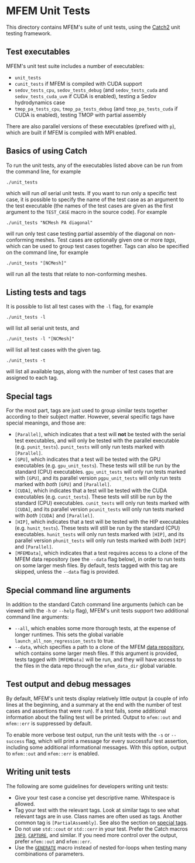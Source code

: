 # MFEM Unit Tests

This directory contains MFEM's suite of unit tests, using the
[Catch2](https://github.com/catchorg/Catch2) unit testing framework.

## Test executables

MFEM's unit test suite includes a number of executables:

* `unit_tests`
* `cunit_tests` if MFEM is compiled with CUDA support
* `sedov_tests_cpu`, `sedov_tests_debug` (and `sedov_tests_cuda` and
  `sedov_tests_cuda_uvm` if CUDA is enabled), testing a Sedov hydrodynamics case
* `tmop_pa_tests_cpu`, `tmop_pa_tests_debug` (and `tmop_pa_tests_cuda` if CUDA
  is enabled), testing TMOP with partial assembly

There are also parallel versions of these executables (prefixed with `p`), which
are built if MFEM is compiled with MPI enabled.

## Basics of using Catch

To run the unit tests, any of the executables listed above can be run from the
command line, for example
```
./unit_tests
```
which will run _all_ serial unit tests. If you want to run only a specific test
case, it is possible to specify the name of the test case as an argument to the
test executable (the names of the test cases are given as the first argument to
the `TEST_CASE` macro in the source code). For example
```
./unit_tests "NCMesh PA diagonal"
```
will run only test case testing partial assembly of the diagonal on
non-conforming meshes. Test cases are optionally given one or more _tags_, which
can be used to group test cases together. Tags can also be specified on the
command line, for example
```
./unit_tests "[NCMesh]"
```
will run all the tests that relate to non-conforming meshes.

## Listing tests and tags

It is possible to list all test cases with the `-l` flag, for example
```
./unit_tests -l
```
will list all serial unit tests, and
```
./unit_tests -l "[NCMesh]"
```
will list all test cases with the given tag.
```
./unit_tests -t
```
will list all available tags, along with the number of test cases that are
assigned to each tag.

## Special tags

For the most part, tags are just used to group similar tests together according
to their subject matter. However, several specific tags have special meanings,
and those are:

* `[Parallel]`, which indicates that a test will **not** be tested with the
  serial test executables, and will only be tested with the parallel executable
  (e.g. `punit_tests`). `punit_tests` will only run tests marked with
  `[Parallel]`.
* `[GPU]`, which indicates that a test will be tested with the GPU executables
  (e.g. `gpu_unit_tests`). These tests will still be run by the standard (CPU)
  executables. `gpu_unit_tests` will only run tests marked with `[GPU]`, and its
  parallel version `pgpu_unit_tests` will only run tests marked with _both_
  `[GPU]` and `[Parallel]`.
* `[CUDA]`, which indicates that a test will be tested with the CUDA executables
  (e.g. `cunit_tests`). These tests will still be run by the standard (CPU)
  executables. `cunit_tests` will only run tests marked with `[CUDA]`, and its
  parallel version `pcunit_tests` will only run tests marked with _both_
  `[CUDA]` and `[Parallel]`.
* `[HIP]`, which indicates that a test will be tested with the HIP executables
  (e.g. `hunit_tests`). These tests will still be run by the standard (CPU)
  executables. `hunit_tests` will only run tests marked with `[HIP]`, and its
  parallel version `phunit_tests` will only run tests marked with _both_
  `[HIP]` and `[Parallel]`.
* `[MFEMData]`, which indicates that a test requires access to a clone of the
  MFEM data repository (see the `--data` flag below), in order to run tests on
  some larger mesh files. By default, tests tagged with this tag are skipped,
  unless the `--data` flag is provided.

## Special command line arguments

In addition to the standard Catch command line arguments (which can be viewed
with the `-h` or `--help` flag), MFEM's unit tests support two additional
command line arguments:

* `--all`, which enables some more thorough tests, at the expense of longer
  runtimes. This sets the global variable `launch_all_non_regression_tests` to
  true.
* `--data`, which specifies a path to a clone of the MFEM [data
  repository](https://github.com/mfem/data), which contains some larger mesh
  files. If this argument is provided, tests tagged with `[MFEMData]` will be
  run, and they will have access to the files in the data repo through the
  `mfem_data_dir` global variable.

## Test output and debug messages

By default, MFEM's unit tests display relatively little output (a couple of info
lines at the beginning, and a summary at the end with the number of test cases
and assertions that were run). If a test fails, some additional information
about the failing test will be printed. Output to `mfem::out` and `mfem::err` is
suppressed by default.

To enable more verbose test output, run the unit tests with the `-s` or
`--success` flag, which will print a message for every successful test
assertion, including some additional informational messages. With this option,
output to `mfem::out` and `mfem::err` is enabled.

## Writing unit tests

The following are some guidelines for developers writing unit tests:

* Give your test case a concise yet descriptive name. Whitespace is allowed.
* Tag your test with the relevant tags. Look at similar tags to see what
  relevant tags are in use. Class names are often used as tags. Another common
  tag is `[PartialAssembly]`. See also the section on [special
  tags](#special-tags).
* Do not use `std::cout` or `std::cerr` in your test. Prefer the Catch macros
  [`INFO`](https://github.com/catchorg/Catch2/blob/v2.x/docs/logging.md#top),
  [`CAPTURE`](https://github.com/catchorg/Catch2/blob/v2.x/docs/logging.md#quickly-capture-value-of-variables-or-expressions),
  and similar. If you need more control over the output, prefer `mfem::out` and
  `mfem::err`.
* Use the
  [`GENERATE`](https://github.com/catchorg/Catch2/blob/v2.x/docs/generators.md#top)
  macro instead of nested for-loops when testing many combinations of
  parameters.
